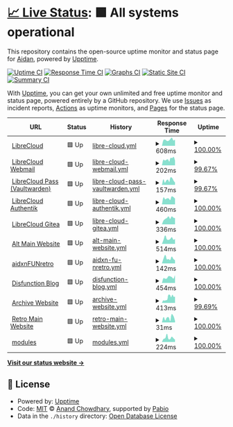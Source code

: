 # [📈 Live Status](https://ihatenodejs.github.io/monitor): <!--live status--> **🟩 All systems operational**

This repository contains the open-source uptime monitor and status page for [Aidan](https://aidxn.fun), powered by [Upptime](https://github.com/upptime/upptime).

[![Uptime CI](https://github.com/ihatenodejs/monitor/workflows/Uptime%20CI/badge.svg)](https://github.com/ihatenodejs/monitor/actions?query=workflow%3A%22Uptime+CI%22)
[![Response Time CI](https://github.com/ihatenodejs/monitor/workflows/Response%20Time%20CI/badge.svg)](https://github.com/ihatenodejs/monitor/actions?query=workflow%3A%22Response+Time+CI%22)
[![Graphs CI](https://github.com/ihatenodejs/monitor/workflows/Graphs%20CI/badge.svg)](https://github.com/ihatenodejs/monitor/actions?query=workflow%3A%22Graphs+CI%22)
[![Static Site CI](https://github.com/ihatenodejs/monitor/workflows/Static%20Site%20CI/badge.svg)](https://github.com/ihatenodejs/monitor/actions?query=workflow%3A%22Static+Site+CI%22)
[![Summary CI](https://github.com/ihatenodejs/monitor/workflows/Summary%20CI/badge.svg)](https://github.com/ihatenodejs/monitor/actions?query=workflow%3A%22Summary+CI%22)

With [Upptime](https://upptime.js.org), you can get your own unlimited and free uptime monitor and status page, powered entirely by a GitHub repository. We use [Issues](https://github.com/ihatenodejs/monitor/issues) as incident reports, [Actions](https://github.com/ihatenodejs/monitor/actions) as uptime monitors, and [Pages](https://ihatenodejs.github.io/monitor) for the status page.

<!--start: status pages-->
<!-- This summary is generated by Upptime (https://github.com/upptime/upptime) -->
<!-- Do not edit this manually, your changes will be overwritten -->
<!-- prettier-ignore -->
| URL | Status | History | Response Time | Uptime |
| --- | ------ | ------- | ------------- | ------ |
| <img alt="" src="https://icons.duckduckgo.com/ip3/librecloud.cc.ico" height="13"> [LibreCloud](https://librecloud.cc) | 🟩 Up | [libre-cloud.yml](https://github.com/ihatenodejs/monitor/commits/HEAD/history/libre-cloud.yml) | <details><summary><img alt="Response time graph" src="./graphs/libre-cloud/response-time-week.png" height="20"> 608ms</summary><br><a href="https://status.p0ntus.com/history/libre-cloud"><img alt="Response time 420" src="https://img.shields.io/endpoint?url=https%3A%2F%2Fraw.githubusercontent.com%2Fihatenodejs%2Fmonitor%2FHEAD%2Fapi%2Flibre-cloud%2Fresponse-time.json"></a><br><a href="https://status.p0ntus.com/history/libre-cloud"><img alt="24-hour response time 597" src="https://img.shields.io/endpoint?url=https%3A%2F%2Fraw.githubusercontent.com%2Fihatenodejs%2Fmonitor%2FHEAD%2Fapi%2Flibre-cloud%2Fresponse-time-day.json"></a><br><a href="https://status.p0ntus.com/history/libre-cloud"><img alt="7-day response time 608" src="https://img.shields.io/endpoint?url=https%3A%2F%2Fraw.githubusercontent.com%2Fihatenodejs%2Fmonitor%2FHEAD%2Fapi%2Flibre-cloud%2Fresponse-time-week.json"></a><br><a href="https://status.p0ntus.com/history/libre-cloud"><img alt="30-day response time 588" src="https://img.shields.io/endpoint?url=https%3A%2F%2Fraw.githubusercontent.com%2Fihatenodejs%2Fmonitor%2FHEAD%2Fapi%2Flibre-cloud%2Fresponse-time-month.json"></a><br><a href="https://status.p0ntus.com/history/libre-cloud"><img alt="1-year response time 420" src="https://img.shields.io/endpoint?url=https%3A%2F%2Fraw.githubusercontent.com%2Fihatenodejs%2Fmonitor%2FHEAD%2Fapi%2Flibre-cloud%2Fresponse-time-year.json"></a></details> | <details><summary><a href="https://status.p0ntus.com/history/libre-cloud">100.00%</a></summary><a href="https://status.p0ntus.com/history/libre-cloud"><img alt="All-time uptime 98.31%" src="https://img.shields.io/endpoint?url=https%3A%2F%2Fraw.githubusercontent.com%2Fihatenodejs%2Fmonitor%2FHEAD%2Fapi%2Flibre-cloud%2Fuptime.json"></a><br><a href="https://status.p0ntus.com/history/libre-cloud"><img alt="24-hour uptime 100.00%" src="https://img.shields.io/endpoint?url=https%3A%2F%2Fraw.githubusercontent.com%2Fihatenodejs%2Fmonitor%2FHEAD%2Fapi%2Flibre-cloud%2Fuptime-day.json"></a><br><a href="https://status.p0ntus.com/history/libre-cloud"><img alt="7-day uptime 100.00%" src="https://img.shields.io/endpoint?url=https%3A%2F%2Fraw.githubusercontent.com%2Fihatenodejs%2Fmonitor%2FHEAD%2Fapi%2Flibre-cloud%2Fuptime-week.json"></a><br><a href="https://status.p0ntus.com/history/libre-cloud"><img alt="30-day uptime 100.00%" src="https://img.shields.io/endpoint?url=https%3A%2F%2Fraw.githubusercontent.com%2Fihatenodejs%2Fmonitor%2FHEAD%2Fapi%2Flibre-cloud%2Fuptime-month.json"></a><br><a href="https://status.p0ntus.com/history/libre-cloud"><img alt="1-year uptime 98.31%" src="https://img.shields.io/endpoint?url=https%3A%2F%2Fraw.githubusercontent.com%2Fihatenodejs%2Fmonitor%2FHEAD%2Fapi%2Flibre-cloud%2Fuptime-year.json"></a></details>
| <img alt="" src="https://icons.duckduckgo.com/ip3/mail.librecloud.cc.ico" height="13"> [LibreCloud Webmail](https://mail.librecloud.cc) | 🟩 Up | [libre-cloud-webmail.yml](https://github.com/ihatenodejs/monitor/commits/HEAD/history/libre-cloud-webmail.yml) | <details><summary><img alt="Response time graph" src="./graphs/libre-cloud-webmail/response-time-week.png" height="20"> 202ms</summary><br><a href="https://status.p0ntus.com/history/libre-cloud-webmail"><img alt="Response time 253" src="https://img.shields.io/endpoint?url=https%3A%2F%2Fraw.githubusercontent.com%2Fihatenodejs%2Fmonitor%2FHEAD%2Fapi%2Flibre-cloud-webmail%2Fresponse-time.json"></a><br><a href="https://status.p0ntus.com/history/libre-cloud-webmail"><img alt="24-hour response time 154" src="https://img.shields.io/endpoint?url=https%3A%2F%2Fraw.githubusercontent.com%2Fihatenodejs%2Fmonitor%2FHEAD%2Fapi%2Flibre-cloud-webmail%2Fresponse-time-day.json"></a><br><a href="https://status.p0ntus.com/history/libre-cloud-webmail"><img alt="7-day response time 202" src="https://img.shields.io/endpoint?url=https%3A%2F%2Fraw.githubusercontent.com%2Fihatenodejs%2Fmonitor%2FHEAD%2Fapi%2Flibre-cloud-webmail%2Fresponse-time-week.json"></a><br><a href="https://status.p0ntus.com/history/libre-cloud-webmail"><img alt="30-day response time 242" src="https://img.shields.io/endpoint?url=https%3A%2F%2Fraw.githubusercontent.com%2Fihatenodejs%2Fmonitor%2FHEAD%2Fapi%2Flibre-cloud-webmail%2Fresponse-time-month.json"></a><br><a href="https://status.p0ntus.com/history/libre-cloud-webmail"><img alt="1-year response time 253" src="https://img.shields.io/endpoint?url=https%3A%2F%2Fraw.githubusercontent.com%2Fihatenodejs%2Fmonitor%2FHEAD%2Fapi%2Flibre-cloud-webmail%2Fresponse-time-year.json"></a></details> | <details><summary><a href="https://status.p0ntus.com/history/libre-cloud-webmail">99.67%</a></summary><a href="https://status.p0ntus.com/history/libre-cloud-webmail"><img alt="All-time uptime 98.28%" src="https://img.shields.io/endpoint?url=https%3A%2F%2Fraw.githubusercontent.com%2Fihatenodejs%2Fmonitor%2FHEAD%2Fapi%2Flibre-cloud-webmail%2Fuptime.json"></a><br><a href="https://status.p0ntus.com/history/libre-cloud-webmail"><img alt="24-hour uptime 100.00%" src="https://img.shields.io/endpoint?url=https%3A%2F%2Fraw.githubusercontent.com%2Fihatenodejs%2Fmonitor%2FHEAD%2Fapi%2Flibre-cloud-webmail%2Fuptime-day.json"></a><br><a href="https://status.p0ntus.com/history/libre-cloud-webmail"><img alt="7-day uptime 99.67%" src="https://img.shields.io/endpoint?url=https%3A%2F%2Fraw.githubusercontent.com%2Fihatenodejs%2Fmonitor%2FHEAD%2Fapi%2Flibre-cloud-webmail%2Fuptime-week.json"></a><br><a href="https://status.p0ntus.com/history/libre-cloud-webmail"><img alt="30-day uptime 99.89%" src="https://img.shields.io/endpoint?url=https%3A%2F%2Fraw.githubusercontent.com%2Fihatenodejs%2Fmonitor%2FHEAD%2Fapi%2Flibre-cloud-webmail%2Fuptime-month.json"></a><br><a href="https://status.p0ntus.com/history/libre-cloud-webmail"><img alt="1-year uptime 98.28%" src="https://img.shields.io/endpoint?url=https%3A%2F%2Fraw.githubusercontent.com%2Fihatenodejs%2Fmonitor%2FHEAD%2Fapi%2Flibre-cloud-webmail%2Fuptime-year.json"></a></details>
| <img alt="" src="https://icons.duckduckgo.com/ip3/pass.librecloud.cc.ico" height="13"> [LibreCloud Pass (Vaultwarden)](https://pass.librecloud.cc) | 🟩 Up | [libre-cloud-pass-vaultwarden.yml](https://github.com/ihatenodejs/monitor/commits/HEAD/history/libre-cloud-pass-vaultwarden.yml) | <details><summary><img alt="Response time graph" src="./graphs/libre-cloud-pass-vaultwarden/response-time-week.png" height="20"> 157ms</summary><br><a href="https://status.p0ntus.com/history/libre-cloud-pass-vaultwarden"><img alt="Response time 276" src="https://img.shields.io/endpoint?url=https%3A%2F%2Fraw.githubusercontent.com%2Fihatenodejs%2Fmonitor%2FHEAD%2Fapi%2Flibre-cloud-pass-vaultwarden%2Fresponse-time.json"></a><br><a href="https://status.p0ntus.com/history/libre-cloud-pass-vaultwarden"><img alt="24-hour response time 133" src="https://img.shields.io/endpoint?url=https%3A%2F%2Fraw.githubusercontent.com%2Fihatenodejs%2Fmonitor%2FHEAD%2Fapi%2Flibre-cloud-pass-vaultwarden%2Fresponse-time-day.json"></a><br><a href="https://status.p0ntus.com/history/libre-cloud-pass-vaultwarden"><img alt="7-day response time 157" src="https://img.shields.io/endpoint?url=https%3A%2F%2Fraw.githubusercontent.com%2Fihatenodejs%2Fmonitor%2FHEAD%2Fapi%2Flibre-cloud-pass-vaultwarden%2Fresponse-time-week.json"></a><br><a href="https://status.p0ntus.com/history/libre-cloud-pass-vaultwarden"><img alt="30-day response time 217" src="https://img.shields.io/endpoint?url=https%3A%2F%2Fraw.githubusercontent.com%2Fihatenodejs%2Fmonitor%2FHEAD%2Fapi%2Flibre-cloud-pass-vaultwarden%2Fresponse-time-month.json"></a><br><a href="https://status.p0ntus.com/history/libre-cloud-pass-vaultwarden"><img alt="1-year response time 276" src="https://img.shields.io/endpoint?url=https%3A%2F%2Fraw.githubusercontent.com%2Fihatenodejs%2Fmonitor%2FHEAD%2Fapi%2Flibre-cloud-pass-vaultwarden%2Fresponse-time-year.json"></a></details> | <details><summary><a href="https://status.p0ntus.com/history/libre-cloud-pass-vaultwarden">99.67%</a></summary><a href="https://status.p0ntus.com/history/libre-cloud-pass-vaultwarden"><img alt="All-time uptime 98.54%" src="https://img.shields.io/endpoint?url=https%3A%2F%2Fraw.githubusercontent.com%2Fihatenodejs%2Fmonitor%2FHEAD%2Fapi%2Flibre-cloud-pass-vaultwarden%2Fuptime.json"></a><br><a href="https://status.p0ntus.com/history/libre-cloud-pass-vaultwarden"><img alt="24-hour uptime 100.00%" src="https://img.shields.io/endpoint?url=https%3A%2F%2Fraw.githubusercontent.com%2Fihatenodejs%2Fmonitor%2FHEAD%2Fapi%2Flibre-cloud-pass-vaultwarden%2Fuptime-day.json"></a><br><a href="https://status.p0ntus.com/history/libre-cloud-pass-vaultwarden"><img alt="7-day uptime 99.67%" src="https://img.shields.io/endpoint?url=https%3A%2F%2Fraw.githubusercontent.com%2Fihatenodejs%2Fmonitor%2FHEAD%2Fapi%2Flibre-cloud-pass-vaultwarden%2Fuptime-week.json"></a><br><a href="https://status.p0ntus.com/history/libre-cloud-pass-vaultwarden"><img alt="30-day uptime 99.89%" src="https://img.shields.io/endpoint?url=https%3A%2F%2Fraw.githubusercontent.com%2Fihatenodejs%2Fmonitor%2FHEAD%2Fapi%2Flibre-cloud-pass-vaultwarden%2Fuptime-month.json"></a><br><a href="https://status.p0ntus.com/history/libre-cloud-pass-vaultwarden"><img alt="1-year uptime 98.54%" src="https://img.shields.io/endpoint?url=https%3A%2F%2Fraw.githubusercontent.com%2Fihatenodejs%2Fmonitor%2FHEAD%2Fapi%2Flibre-cloud-pass-vaultwarden%2Fuptime-year.json"></a></details>
| <img alt="" src="https://icons.duckduckgo.com/ip3/auth.librecloud.cc.ico" height="13"> [LibreCloud Authentik](https://auth.librecloud.cc) | 🟩 Up | [libre-cloud-authentik.yml](https://github.com/ihatenodejs/monitor/commits/HEAD/history/libre-cloud-authentik.yml) | <details><summary><img alt="Response time graph" src="./graphs/libre-cloud-authentik/response-time-week.png" height="20"> 460ms</summary><br><a href="https://status.p0ntus.com/history/libre-cloud-authentik"><img alt="Response time 471" src="https://img.shields.io/endpoint?url=https%3A%2F%2Fraw.githubusercontent.com%2Fihatenodejs%2Fmonitor%2FHEAD%2Fapi%2Flibre-cloud-authentik%2Fresponse-time.json"></a><br><a href="https://status.p0ntus.com/history/libre-cloud-authentik"><img alt="24-hour response time 677" src="https://img.shields.io/endpoint?url=https%3A%2F%2Fraw.githubusercontent.com%2Fihatenodejs%2Fmonitor%2FHEAD%2Fapi%2Flibre-cloud-authentik%2Fresponse-time-day.json"></a><br><a href="https://status.p0ntus.com/history/libre-cloud-authentik"><img alt="7-day response time 460" src="https://img.shields.io/endpoint?url=https%3A%2F%2Fraw.githubusercontent.com%2Fihatenodejs%2Fmonitor%2FHEAD%2Fapi%2Flibre-cloud-authentik%2Fresponse-time-week.json"></a><br><a href="https://status.p0ntus.com/history/libre-cloud-authentik"><img alt="30-day response time 477" src="https://img.shields.io/endpoint?url=https%3A%2F%2Fraw.githubusercontent.com%2Fihatenodejs%2Fmonitor%2FHEAD%2Fapi%2Flibre-cloud-authentik%2Fresponse-time-month.json"></a><br><a href="https://status.p0ntus.com/history/libre-cloud-authentik"><img alt="1-year response time 471" src="https://img.shields.io/endpoint?url=https%3A%2F%2Fraw.githubusercontent.com%2Fihatenodejs%2Fmonitor%2FHEAD%2Fapi%2Flibre-cloud-authentik%2Fresponse-time-year.json"></a></details> | <details><summary><a href="https://status.p0ntus.com/history/libre-cloud-authentik">100.00%</a></summary><a href="https://status.p0ntus.com/history/libre-cloud-authentik"><img alt="All-time uptime 99.36%" src="https://img.shields.io/endpoint?url=https%3A%2F%2Fraw.githubusercontent.com%2Fihatenodejs%2Fmonitor%2FHEAD%2Fapi%2Flibre-cloud-authentik%2Fuptime.json"></a><br><a href="https://status.p0ntus.com/history/libre-cloud-authentik"><img alt="24-hour uptime 100.00%" src="https://img.shields.io/endpoint?url=https%3A%2F%2Fraw.githubusercontent.com%2Fihatenodejs%2Fmonitor%2FHEAD%2Fapi%2Flibre-cloud-authentik%2Fuptime-day.json"></a><br><a href="https://status.p0ntus.com/history/libre-cloud-authentik"><img alt="7-day uptime 100.00%" src="https://img.shields.io/endpoint?url=https%3A%2F%2Fraw.githubusercontent.com%2Fihatenodejs%2Fmonitor%2FHEAD%2Fapi%2Flibre-cloud-authentik%2Fuptime-week.json"></a><br><a href="https://status.p0ntus.com/history/libre-cloud-authentik"><img alt="30-day uptime 100.00%" src="https://img.shields.io/endpoint?url=https%3A%2F%2Fraw.githubusercontent.com%2Fihatenodejs%2Fmonitor%2FHEAD%2Fapi%2Flibre-cloud-authentik%2Fuptime-month.json"></a><br><a href="https://status.p0ntus.com/history/libre-cloud-authentik"><img alt="1-year uptime 99.36%" src="https://img.shields.io/endpoint?url=https%3A%2F%2Fraw.githubusercontent.com%2Fihatenodejs%2Fmonitor%2FHEAD%2Fapi%2Flibre-cloud-authentik%2Fuptime-year.json"></a></details>
| <img alt="" src="https://icons.duckduckgo.com/ip3/git.pontusmail.org.ico" height="13"> [LibreCloud Gitea](https://git.pontusmail.org) | 🟩 Up | [libre-cloud-gitea.yml](https://github.com/ihatenodejs/monitor/commits/HEAD/history/libre-cloud-gitea.yml) | <details><summary><img alt="Response time graph" src="./graphs/libre-cloud-gitea/response-time-week.png" height="20"> 336ms</summary><br><a href="https://status.p0ntus.com/history/libre-cloud-gitea"><img alt="Response time 366" src="https://img.shields.io/endpoint?url=https%3A%2F%2Fraw.githubusercontent.com%2Fihatenodejs%2Fmonitor%2FHEAD%2Fapi%2Flibre-cloud-gitea%2Fresponse-time.json"></a><br><a href="https://status.p0ntus.com/history/libre-cloud-gitea"><img alt="24-hour response time 280" src="https://img.shields.io/endpoint?url=https%3A%2F%2Fraw.githubusercontent.com%2Fihatenodejs%2Fmonitor%2FHEAD%2Fapi%2Flibre-cloud-gitea%2Fresponse-time-day.json"></a><br><a href="https://status.p0ntus.com/history/libre-cloud-gitea"><img alt="7-day response time 336" src="https://img.shields.io/endpoint?url=https%3A%2F%2Fraw.githubusercontent.com%2Fihatenodejs%2Fmonitor%2FHEAD%2Fapi%2Flibre-cloud-gitea%2Fresponse-time-week.json"></a><br><a href="https://status.p0ntus.com/history/libre-cloud-gitea"><img alt="30-day response time 339" src="https://img.shields.io/endpoint?url=https%3A%2F%2Fraw.githubusercontent.com%2Fihatenodejs%2Fmonitor%2FHEAD%2Fapi%2Flibre-cloud-gitea%2Fresponse-time-month.json"></a><br><a href="https://status.p0ntus.com/history/libre-cloud-gitea"><img alt="1-year response time 366" src="https://img.shields.io/endpoint?url=https%3A%2F%2Fraw.githubusercontent.com%2Fihatenodejs%2Fmonitor%2FHEAD%2Fapi%2Flibre-cloud-gitea%2Fresponse-time-year.json"></a></details> | <details><summary><a href="https://status.p0ntus.com/history/libre-cloud-gitea">100.00%</a></summary><a href="https://status.p0ntus.com/history/libre-cloud-gitea"><img alt="All-time uptime 99.41%" src="https://img.shields.io/endpoint?url=https%3A%2F%2Fraw.githubusercontent.com%2Fihatenodejs%2Fmonitor%2FHEAD%2Fapi%2Flibre-cloud-gitea%2Fuptime.json"></a><br><a href="https://status.p0ntus.com/history/libre-cloud-gitea"><img alt="24-hour uptime 100.00%" src="https://img.shields.io/endpoint?url=https%3A%2F%2Fraw.githubusercontent.com%2Fihatenodejs%2Fmonitor%2FHEAD%2Fapi%2Flibre-cloud-gitea%2Fuptime-day.json"></a><br><a href="https://status.p0ntus.com/history/libre-cloud-gitea"><img alt="7-day uptime 100.00%" src="https://img.shields.io/endpoint?url=https%3A%2F%2Fraw.githubusercontent.com%2Fihatenodejs%2Fmonitor%2FHEAD%2Fapi%2Flibre-cloud-gitea%2Fuptime-week.json"></a><br><a href="https://status.p0ntus.com/history/libre-cloud-gitea"><img alt="30-day uptime 100.00%" src="https://img.shields.io/endpoint?url=https%3A%2F%2Fraw.githubusercontent.com%2Fihatenodejs%2Fmonitor%2FHEAD%2Fapi%2Flibre-cloud-gitea%2Fuptime-month.json"></a><br><a href="https://status.p0ntus.com/history/libre-cloud-gitea"><img alt="1-year uptime 99.41%" src="https://img.shields.io/endpoint?url=https%3A%2F%2Fraw.githubusercontent.com%2Fihatenodejs%2Fmonitor%2FHEAD%2Fapi%2Flibre-cloud-gitea%2Fuptime-year.json"></a></details>
| <img alt="" src="https://icons.duckduckgo.com/ip3/aidxn.fun.ico" height="13"> [Alt Main Website](https://aidxn.fun) | 🟩 Up | [alt-main-website.yml](https://github.com/ihatenodejs/monitor/commits/HEAD/history/alt-main-website.yml) | <details><summary><img alt="Response time graph" src="./graphs/alt-main-website/response-time-week.png" height="20"> 514ms</summary><br><a href="https://status.p0ntus.com/history/alt-main-website"><img alt="Response time 580" src="https://img.shields.io/endpoint?url=https%3A%2F%2Fraw.githubusercontent.com%2Fihatenodejs%2Fmonitor%2FHEAD%2Fapi%2Falt-main-website%2Fresponse-time.json"></a><br><a href="https://status.p0ntus.com/history/alt-main-website"><img alt="24-hour response time 663" src="https://img.shields.io/endpoint?url=https%3A%2F%2Fraw.githubusercontent.com%2Fihatenodejs%2Fmonitor%2FHEAD%2Fapi%2Falt-main-website%2Fresponse-time-day.json"></a><br><a href="https://status.p0ntus.com/history/alt-main-website"><img alt="7-day response time 514" src="https://img.shields.io/endpoint?url=https%3A%2F%2Fraw.githubusercontent.com%2Fihatenodejs%2Fmonitor%2FHEAD%2Fapi%2Falt-main-website%2Fresponse-time-week.json"></a><br><a href="https://status.p0ntus.com/history/alt-main-website"><img alt="30-day response time 556" src="https://img.shields.io/endpoint?url=https%3A%2F%2Fraw.githubusercontent.com%2Fihatenodejs%2Fmonitor%2FHEAD%2Fapi%2Falt-main-website%2Fresponse-time-month.json"></a><br><a href="https://status.p0ntus.com/history/alt-main-website"><img alt="1-year response time 580" src="https://img.shields.io/endpoint?url=https%3A%2F%2Fraw.githubusercontent.com%2Fihatenodejs%2Fmonitor%2FHEAD%2Fapi%2Falt-main-website%2Fresponse-time-year.json"></a></details> | <details><summary><a href="https://status.p0ntus.com/history/alt-main-website">100.00%</a></summary><a href="https://status.p0ntus.com/history/alt-main-website"><img alt="All-time uptime 99.99%" src="https://img.shields.io/endpoint?url=https%3A%2F%2Fraw.githubusercontent.com%2Fihatenodejs%2Fmonitor%2FHEAD%2Fapi%2Falt-main-website%2Fuptime.json"></a><br><a href="https://status.p0ntus.com/history/alt-main-website"><img alt="24-hour uptime 100.00%" src="https://img.shields.io/endpoint?url=https%3A%2F%2Fraw.githubusercontent.com%2Fihatenodejs%2Fmonitor%2FHEAD%2Fapi%2Falt-main-website%2Fuptime-day.json"></a><br><a href="https://status.p0ntus.com/history/alt-main-website"><img alt="7-day uptime 100.00%" src="https://img.shields.io/endpoint?url=https%3A%2F%2Fraw.githubusercontent.com%2Fihatenodejs%2Fmonitor%2FHEAD%2Fapi%2Falt-main-website%2Fuptime-week.json"></a><br><a href="https://status.p0ntus.com/history/alt-main-website"><img alt="30-day uptime 100.00%" src="https://img.shields.io/endpoint?url=https%3A%2F%2Fraw.githubusercontent.com%2Fihatenodejs%2Fmonitor%2FHEAD%2Fapi%2Falt-main-website%2Fuptime-month.json"></a><br><a href="https://status.p0ntus.com/history/alt-main-website"><img alt="1-year uptime 99.99%" src="https://img.shields.io/endpoint?url=https%3A%2F%2Fraw.githubusercontent.com%2Fihatenodejs%2Fmonitor%2FHEAD%2Fapi%2Falt-main-website%2Fuptime-year.json"></a></details>
| <img alt="" src="https://icons.duckduckgo.com/ip3/old.aidxn.fun.ico" height="13"> [aidxnFUNretro](https://old.aidxn.fun) | 🟩 Up | [aidxn-fu-nretro.yml](https://github.com/ihatenodejs/monitor/commits/HEAD/history/aidxn-fu-nretro.yml) | <details><summary><img alt="Response time graph" src="./graphs/aidxn-fu-nretro/response-time-week.png" height="20"> 142ms</summary><br><a href="https://status.p0ntus.com/history/aidxn-fu-nretro"><img alt="Response time 354" src="https://img.shields.io/endpoint?url=https%3A%2F%2Fraw.githubusercontent.com%2Fihatenodejs%2Fmonitor%2FHEAD%2Fapi%2Faidxn-fu-nretro%2Fresponse-time.json"></a><br><a href="https://status.p0ntus.com/history/aidxn-fu-nretro"><img alt="24-hour response time 119" src="https://img.shields.io/endpoint?url=https%3A%2F%2Fraw.githubusercontent.com%2Fihatenodejs%2Fmonitor%2FHEAD%2Fapi%2Faidxn-fu-nretro%2Fresponse-time-day.json"></a><br><a href="https://status.p0ntus.com/history/aidxn-fu-nretro"><img alt="7-day response time 142" src="https://img.shields.io/endpoint?url=https%3A%2F%2Fraw.githubusercontent.com%2Fihatenodejs%2Fmonitor%2FHEAD%2Fapi%2Faidxn-fu-nretro%2Fresponse-time-week.json"></a><br><a href="https://status.p0ntus.com/history/aidxn-fu-nretro"><img alt="30-day response time 199" src="https://img.shields.io/endpoint?url=https%3A%2F%2Fraw.githubusercontent.com%2Fihatenodejs%2Fmonitor%2FHEAD%2Fapi%2Faidxn-fu-nretro%2Fresponse-time-month.json"></a><br><a href="https://status.p0ntus.com/history/aidxn-fu-nretro"><img alt="1-year response time 354" src="https://img.shields.io/endpoint?url=https%3A%2F%2Fraw.githubusercontent.com%2Fihatenodejs%2Fmonitor%2FHEAD%2Fapi%2Faidxn-fu-nretro%2Fresponse-time-year.json"></a></details> | <details><summary><a href="https://status.p0ntus.com/history/aidxn-fu-nretro">100.00%</a></summary><a href="https://status.p0ntus.com/history/aidxn-fu-nretro"><img alt="All-time uptime 98.34%" src="https://img.shields.io/endpoint?url=https%3A%2F%2Fraw.githubusercontent.com%2Fihatenodejs%2Fmonitor%2FHEAD%2Fapi%2Faidxn-fu-nretro%2Fuptime.json"></a><br><a href="https://status.p0ntus.com/history/aidxn-fu-nretro"><img alt="24-hour uptime 100.00%" src="https://img.shields.io/endpoint?url=https%3A%2F%2Fraw.githubusercontent.com%2Fihatenodejs%2Fmonitor%2FHEAD%2Fapi%2Faidxn-fu-nretro%2Fuptime-day.json"></a><br><a href="https://status.p0ntus.com/history/aidxn-fu-nretro"><img alt="7-day uptime 100.00%" src="https://img.shields.io/endpoint?url=https%3A%2F%2Fraw.githubusercontent.com%2Fihatenodejs%2Fmonitor%2FHEAD%2Fapi%2Faidxn-fu-nretro%2Fuptime-week.json"></a><br><a href="https://status.p0ntus.com/history/aidxn-fu-nretro"><img alt="30-day uptime 100.00%" src="https://img.shields.io/endpoint?url=https%3A%2F%2Fraw.githubusercontent.com%2Fihatenodejs%2Fmonitor%2FHEAD%2Fapi%2Faidxn-fu-nretro%2Fuptime-month.json"></a><br><a href="https://status.p0ntus.com/history/aidxn-fu-nretro"><img alt="1-year uptime 98.34%" src="https://img.shields.io/endpoint?url=https%3A%2F%2Fraw.githubusercontent.com%2Fihatenodejs%2Fmonitor%2FHEAD%2Fapi%2Faidxn-fu-nretro%2Fuptime-year.json"></a></details>
| <img alt="" src="https://icons.duckduckgo.com/ip3/disfunction.blog.ico" height="13"> [Disfunction Blog](https://disfunction.blog) | 🟩 Up | [disfunction-blog.yml](https://github.com/ihatenodejs/monitor/commits/HEAD/history/disfunction-blog.yml) | <details><summary><img alt="Response time graph" src="./graphs/disfunction-blog/response-time-week.png" height="20"> 454ms</summary><br><a href="https://status.p0ntus.com/history/disfunction-blog"><img alt="Response time 503" src="https://img.shields.io/endpoint?url=https%3A%2F%2Fraw.githubusercontent.com%2Fihatenodejs%2Fmonitor%2FHEAD%2Fapi%2Fdisfunction-blog%2Fresponse-time.json"></a><br><a href="https://status.p0ntus.com/history/disfunction-blog"><img alt="24-hour response time 358" src="https://img.shields.io/endpoint?url=https%3A%2F%2Fraw.githubusercontent.com%2Fihatenodejs%2Fmonitor%2FHEAD%2Fapi%2Fdisfunction-blog%2Fresponse-time-day.json"></a><br><a href="https://status.p0ntus.com/history/disfunction-blog"><img alt="7-day response time 454" src="https://img.shields.io/endpoint?url=https%3A%2F%2Fraw.githubusercontent.com%2Fihatenodejs%2Fmonitor%2FHEAD%2Fapi%2Fdisfunction-blog%2Fresponse-time-week.json"></a><br><a href="https://status.p0ntus.com/history/disfunction-blog"><img alt="30-day response time 519" src="https://img.shields.io/endpoint?url=https%3A%2F%2Fraw.githubusercontent.com%2Fihatenodejs%2Fmonitor%2FHEAD%2Fapi%2Fdisfunction-blog%2Fresponse-time-month.json"></a><br><a href="https://status.p0ntus.com/history/disfunction-blog"><img alt="1-year response time 503" src="https://img.shields.io/endpoint?url=https%3A%2F%2Fraw.githubusercontent.com%2Fihatenodejs%2Fmonitor%2FHEAD%2Fapi%2Fdisfunction-blog%2Fresponse-time-year.json"></a></details> | <details><summary><a href="https://status.p0ntus.com/history/disfunction-blog">100.00%</a></summary><a href="https://status.p0ntus.com/history/disfunction-blog"><img alt="All-time uptime 98.29%" src="https://img.shields.io/endpoint?url=https%3A%2F%2Fraw.githubusercontent.com%2Fihatenodejs%2Fmonitor%2FHEAD%2Fapi%2Fdisfunction-blog%2Fuptime.json"></a><br><a href="https://status.p0ntus.com/history/disfunction-blog"><img alt="24-hour uptime 100.00%" src="https://img.shields.io/endpoint?url=https%3A%2F%2Fraw.githubusercontent.com%2Fihatenodejs%2Fmonitor%2FHEAD%2Fapi%2Fdisfunction-blog%2Fuptime-day.json"></a><br><a href="https://status.p0ntus.com/history/disfunction-blog"><img alt="7-day uptime 100.00%" src="https://img.shields.io/endpoint?url=https%3A%2F%2Fraw.githubusercontent.com%2Fihatenodejs%2Fmonitor%2FHEAD%2Fapi%2Fdisfunction-blog%2Fuptime-week.json"></a><br><a href="https://status.p0ntus.com/history/disfunction-blog"><img alt="30-day uptime 100.00%" src="https://img.shields.io/endpoint?url=https%3A%2F%2Fraw.githubusercontent.com%2Fihatenodejs%2Fmonitor%2FHEAD%2Fapi%2Fdisfunction-blog%2Fuptime-month.json"></a><br><a href="https://status.p0ntus.com/history/disfunction-blog"><img alt="1-year uptime 98.29%" src="https://img.shields.io/endpoint?url=https%3A%2F%2Fraw.githubusercontent.com%2Fihatenodejs%2Fmonitor%2FHEAD%2Fapi%2Fdisfunction-blog%2Fuptime-year.json"></a></details>
| <img alt="" src="https://icons.duckduckgo.com/ip3/p0ntus.com.ico" height="13"> [Archive Website](https://p0ntus.com) | 🟩 Up | [archive-website.yml](https://github.com/ihatenodejs/monitor/commits/HEAD/history/archive-website.yml) | <details><summary><img alt="Response time graph" src="./graphs/archive-website/response-time-week.png" height="20"> 413ms</summary><br><a href="https://status.p0ntus.com/history/archive-website"><img alt="Response time 272" src="https://img.shields.io/endpoint?url=https%3A%2F%2Fraw.githubusercontent.com%2Fihatenodejs%2Fmonitor%2FHEAD%2Fapi%2Farchive-website%2Fresponse-time.json"></a><br><a href="https://status.p0ntus.com/history/archive-website"><img alt="24-hour response time 440" src="https://img.shields.io/endpoint?url=https%3A%2F%2Fraw.githubusercontent.com%2Fihatenodejs%2Fmonitor%2FHEAD%2Fapi%2Farchive-website%2Fresponse-time-day.json"></a><br><a href="https://status.p0ntus.com/history/archive-website"><img alt="7-day response time 413" src="https://img.shields.io/endpoint?url=https%3A%2F%2Fraw.githubusercontent.com%2Fihatenodejs%2Fmonitor%2FHEAD%2Fapi%2Farchive-website%2Fresponse-time-week.json"></a><br><a href="https://status.p0ntus.com/history/archive-website"><img alt="30-day response time 265" src="https://img.shields.io/endpoint?url=https%3A%2F%2Fraw.githubusercontent.com%2Fihatenodejs%2Fmonitor%2FHEAD%2Fapi%2Farchive-website%2Fresponse-time-month.json"></a><br><a href="https://status.p0ntus.com/history/archive-website"><img alt="1-year response time 272" src="https://img.shields.io/endpoint?url=https%3A%2F%2Fraw.githubusercontent.com%2Fihatenodejs%2Fmonitor%2FHEAD%2Fapi%2Farchive-website%2Fresponse-time-year.json"></a></details> | <details><summary><a href="https://status.p0ntus.com/history/archive-website">99.69%</a></summary><a href="https://status.p0ntus.com/history/archive-website"><img alt="All-time uptime 99.07%" src="https://img.shields.io/endpoint?url=https%3A%2F%2Fraw.githubusercontent.com%2Fihatenodejs%2Fmonitor%2FHEAD%2Fapi%2Farchive-website%2Fuptime.json"></a><br><a href="https://status.p0ntus.com/history/archive-website"><img alt="24-hour uptime 100.00%" src="https://img.shields.io/endpoint?url=https%3A%2F%2Fraw.githubusercontent.com%2Fihatenodejs%2Fmonitor%2FHEAD%2Fapi%2Farchive-website%2Fuptime-day.json"></a><br><a href="https://status.p0ntus.com/history/archive-website"><img alt="7-day uptime 99.69%" src="https://img.shields.io/endpoint?url=https%3A%2F%2Fraw.githubusercontent.com%2Fihatenodejs%2Fmonitor%2FHEAD%2Fapi%2Farchive-website%2Fuptime-week.json"></a><br><a href="https://status.p0ntus.com/history/archive-website"><img alt="30-day uptime 99.93%" src="https://img.shields.io/endpoint?url=https%3A%2F%2Fraw.githubusercontent.com%2Fihatenodejs%2Fmonitor%2FHEAD%2Fapi%2Farchive-website%2Fuptime-month.json"></a><br><a href="https://status.p0ntus.com/history/archive-website"><img alt="1-year uptime 99.07%" src="https://img.shields.io/endpoint?url=https%3A%2F%2Fraw.githubusercontent.com%2Fihatenodejs%2Fmonitor%2FHEAD%2Fapi%2Farchive-website%2Fuptime-year.json"></a></details>
| <img alt="" src="https://icons.duckduckgo.com/ip3/old.aidxn.fun.ico" height="13"> [Retro Main Website](https://old.aidxn.fun) | 🟩 Up | [retro-main-website.yml](https://github.com/ihatenodejs/monitor/commits/HEAD/history/retro-main-website.yml) | <details><summary><img alt="Response time graph" src="./graphs/retro-main-website/response-time-week.png" height="20"> 31ms</summary><br><a href="https://status.p0ntus.com/history/retro-main-website"><img alt="Response time 285" src="https://img.shields.io/endpoint?url=https%3A%2F%2Fraw.githubusercontent.com%2Fihatenodejs%2Fmonitor%2FHEAD%2Fapi%2Fretro-main-website%2Fresponse-time.json"></a><br><a href="https://status.p0ntus.com/history/retro-main-website"><img alt="24-hour response time 32" src="https://img.shields.io/endpoint?url=https%3A%2F%2Fraw.githubusercontent.com%2Fihatenodejs%2Fmonitor%2FHEAD%2Fapi%2Fretro-main-website%2Fresponse-time-day.json"></a><br><a href="https://status.p0ntus.com/history/retro-main-website"><img alt="7-day response time 31" src="https://img.shields.io/endpoint?url=https%3A%2F%2Fraw.githubusercontent.com%2Fihatenodejs%2Fmonitor%2FHEAD%2Fapi%2Fretro-main-website%2Fresponse-time-week.json"></a><br><a href="https://status.p0ntus.com/history/retro-main-website"><img alt="30-day response time 37" src="https://img.shields.io/endpoint?url=https%3A%2F%2Fraw.githubusercontent.com%2Fihatenodejs%2Fmonitor%2FHEAD%2Fapi%2Fretro-main-website%2Fresponse-time-month.json"></a><br><a href="https://status.p0ntus.com/history/retro-main-website"><img alt="1-year response time 285" src="https://img.shields.io/endpoint?url=https%3A%2F%2Fraw.githubusercontent.com%2Fihatenodejs%2Fmonitor%2FHEAD%2Fapi%2Fretro-main-website%2Fresponse-time-year.json"></a></details> | <details><summary><a href="https://status.p0ntus.com/history/retro-main-website">100.00%</a></summary><a href="https://status.p0ntus.com/history/retro-main-website"><img alt="All-time uptime 99.16%" src="https://img.shields.io/endpoint?url=https%3A%2F%2Fraw.githubusercontent.com%2Fihatenodejs%2Fmonitor%2FHEAD%2Fapi%2Fretro-main-website%2Fuptime.json"></a><br><a href="https://status.p0ntus.com/history/retro-main-website"><img alt="24-hour uptime 100.00%" src="https://img.shields.io/endpoint?url=https%3A%2F%2Fraw.githubusercontent.com%2Fihatenodejs%2Fmonitor%2FHEAD%2Fapi%2Fretro-main-website%2Fuptime-day.json"></a><br><a href="https://status.p0ntus.com/history/retro-main-website"><img alt="7-day uptime 100.00%" src="https://img.shields.io/endpoint?url=https%3A%2F%2Fraw.githubusercontent.com%2Fihatenodejs%2Fmonitor%2FHEAD%2Fapi%2Fretro-main-website%2Fuptime-week.json"></a><br><a href="https://status.p0ntus.com/history/retro-main-website"><img alt="30-day uptime 100.00%" src="https://img.shields.io/endpoint?url=https%3A%2F%2Fraw.githubusercontent.com%2Fihatenodejs%2Fmonitor%2FHEAD%2Fapi%2Fretro-main-website%2Fuptime-month.json"></a><br><a href="https://status.p0ntus.com/history/retro-main-website"><img alt="1-year uptime 99.16%" src="https://img.shields.io/endpoint?url=https%3A%2F%2Fraw.githubusercontent.com%2Fihatenodejs%2Fmonitor%2FHEAD%2Fapi%2Fretro-main-website%2Fuptime-year.json"></a></details>
| <img alt="" src="https://icons.duckduckgo.com/ip3/modules.lol.ico" height="13"> [modules](https://modules.lol) | 🟩 Up | [modules.yml](https://github.com/ihatenodejs/monitor/commits/HEAD/history/modules.yml) | <details><summary><img alt="Response time graph" src="./graphs/modules/response-time-week.png" height="20"> 224ms</summary><br><a href="https://status.p0ntus.com/history/modules"><img alt="Response time 328" src="https://img.shields.io/endpoint?url=https%3A%2F%2Fraw.githubusercontent.com%2Fihatenodejs%2Fmonitor%2FHEAD%2Fapi%2Fmodules%2Fresponse-time.json"></a><br><a href="https://status.p0ntus.com/history/modules"><img alt="24-hour response time 311" src="https://img.shields.io/endpoint?url=https%3A%2F%2Fraw.githubusercontent.com%2Fihatenodejs%2Fmonitor%2FHEAD%2Fapi%2Fmodules%2Fresponse-time-day.json"></a><br><a href="https://status.p0ntus.com/history/modules"><img alt="7-day response time 224" src="https://img.shields.io/endpoint?url=https%3A%2F%2Fraw.githubusercontent.com%2Fihatenodejs%2Fmonitor%2FHEAD%2Fapi%2Fmodules%2Fresponse-time-week.json"></a><br><a href="https://status.p0ntus.com/history/modules"><img alt="30-day response time 231" src="https://img.shields.io/endpoint?url=https%3A%2F%2Fraw.githubusercontent.com%2Fihatenodejs%2Fmonitor%2FHEAD%2Fapi%2Fmodules%2Fresponse-time-month.json"></a><br><a href="https://status.p0ntus.com/history/modules"><img alt="1-year response time 328" src="https://img.shields.io/endpoint?url=https%3A%2F%2Fraw.githubusercontent.com%2Fihatenodejs%2Fmonitor%2FHEAD%2Fapi%2Fmodules%2Fresponse-time-year.json"></a></details> | <details><summary><a href="https://status.p0ntus.com/history/modules">100.00%</a></summary><a href="https://status.p0ntus.com/history/modules"><img alt="All-time uptime 98.98%" src="https://img.shields.io/endpoint?url=https%3A%2F%2Fraw.githubusercontent.com%2Fihatenodejs%2Fmonitor%2FHEAD%2Fapi%2Fmodules%2Fuptime.json"></a><br><a href="https://status.p0ntus.com/history/modules"><img alt="24-hour uptime 100.00%" src="https://img.shields.io/endpoint?url=https%3A%2F%2Fraw.githubusercontent.com%2Fihatenodejs%2Fmonitor%2FHEAD%2Fapi%2Fmodules%2Fuptime-day.json"></a><br><a href="https://status.p0ntus.com/history/modules"><img alt="7-day uptime 100.00%" src="https://img.shields.io/endpoint?url=https%3A%2F%2Fraw.githubusercontent.com%2Fihatenodejs%2Fmonitor%2FHEAD%2Fapi%2Fmodules%2Fuptime-week.json"></a><br><a href="https://status.p0ntus.com/history/modules"><img alt="30-day uptime 100.00%" src="https://img.shields.io/endpoint?url=https%3A%2F%2Fraw.githubusercontent.com%2Fihatenodejs%2Fmonitor%2FHEAD%2Fapi%2Fmodules%2Fuptime-month.json"></a><br><a href="https://status.p0ntus.com/history/modules"><img alt="1-year uptime 98.98%" src="https://img.shields.io/endpoint?url=https%3A%2F%2Fraw.githubusercontent.com%2Fihatenodejs%2Fmonitor%2FHEAD%2Fapi%2Fmodules%2Fuptime-year.json"></a></details>

<!--end: status pages-->

[**Visit our status website →**](https://ihatenodejs.github.io/monitor)

## 📄 License

- Powered by: [Upptime](https://github.com/upptime/upptime)
- Code: [MIT](./LICENSE) © [Anand Chowdhary](https://anandchowdhary.com), supported by [Pabio](https://pabio.com)
- Data in the `./history` directory: [Open Database License](https://opendatacommons.org/licenses/odbl/1-0/)
